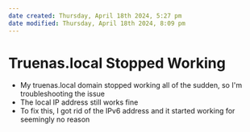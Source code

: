 ```yaml
---
date created: Thursday, April 18th 2024, 5:27 pm
date modified: Thursday, April 18th 2024, 8:09 pm
---
```


# Truenas.local Stopped Working
- My truenas.local domain stopped working all of the sudden, so I'm troubleshooting the issue
- The local IP address still works fine
- To fix this, I got rid of the IPv6 address and it started working for seemingly no reason